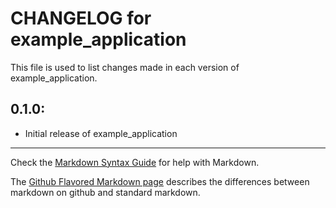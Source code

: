 # CHANGELOG for example_application

This file is used to list changes made in each version of example_application.

## 0.1.0:

* Initial release of example_application

- - -
Check the [Markdown Syntax Guide](http://daringfireball.net/projects/markdown/syntax) for help with Markdown.

The [Github Flavored Markdown page](http://github.github.com/github-flavored-markdown/) describes the differences between markdown on github and standard markdown.
